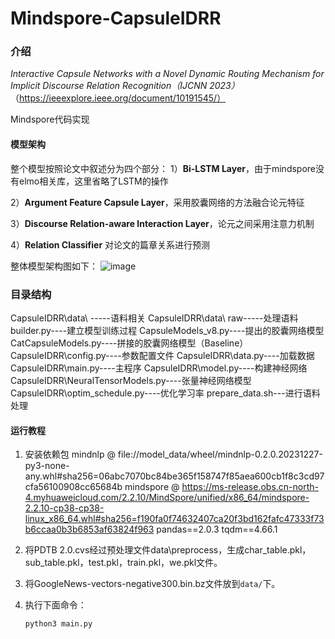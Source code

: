 # Mindspore-CapsuleIDRR

### 介绍
*Interactive Capsule Networks with a Novel Dynamic Routing Mechanism for Implicit Discourse Relation Recognition（IJCNN 2023）*（https://ieeexplore.ieee.org/document/10191545/）

Mindspore代码实现

#### 模型架构
整个模型按照论文中叙述分为四个部分：
1）**Bi-LSTM Layer**，由于mindspore没有elmo相关库，这里省略了LSTM的操作

2）**Argument Feature Capsule Layer**，采用胶囊网络的方法融合论元特征

3）**Discourse Relation-aware Interaction Layer**，论元之间采用注意力机制

4）**Relation Classifier** 对论文的篇章关系进行预测

整体模型架构图如下：
![image](https://github.com/sunhaowen123456/CapsuleIDRR-mindspore/assets/156690615/62bf6696-72d0-4641-a607-42e6a5f5e5c5)

### 目录结构
CapsuleIDRR\data\ -----语料相关
CapsuleIDRR\data\ raw-----处理语料
builder.py----建立模型训练过程
CapsuleModels_v8.py----提出的胶囊网络模型
CatCapsuleModels.py----拼接的胶囊网络模型（Baseline）
CapsuleIDRR\config.py----参数配置文件
CapsuleIDRR\data.py----加载数据
CapsuleIDRR\main.py----主程序
CapsuleIDRR\model.py----构建神经网络
CapsuleIDRR\NeuralTensorModels.py----张量神经网络模型
CapsuleIDRR\optim_schedule.py----优化学习率
prepare_data.sh---进行语料处理

#### 运行教程

1. 安装依赖包
    mindnlp @ file://model_data/wheel/mindnlp-0.2.0.20231227-py3-none-any.whl#sha256=06abc7070bc84be365f158747f85aea600cb1f8c3cd97cfa56100908cc65684b
    mindspore @ https://ms-release.obs.cn-north-4.myhuaweicloud.com/2.2.10/MindSpore/unified/x86_64/mindspore-2.2.10-cp38-cp38-linux_x86_64.whl#sha256=f190fa0f74632407ca20f3bd162fafc47333f73b6ccaa0b3b6853af63824f963
    pandas==2.0.3
    tqdm==4.66.1

3. 将PDTB 2.0.cvs经过预处理文件data\preprocess，生成char_table.pkl，sub_table.pkl，test.pkl，train.pkl，we.pkl文件。

4. 将GoogleNews-vectors-negative300.bin.bz文件放到`data/`下。

5. 执行下面命令：

   ```python
   python3 main.py
   ```
